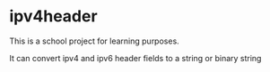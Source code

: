 # ipv4header
This is a school project for learning purposes.

It can convert ipv4 and ipv6 header fields to a string or binary string
